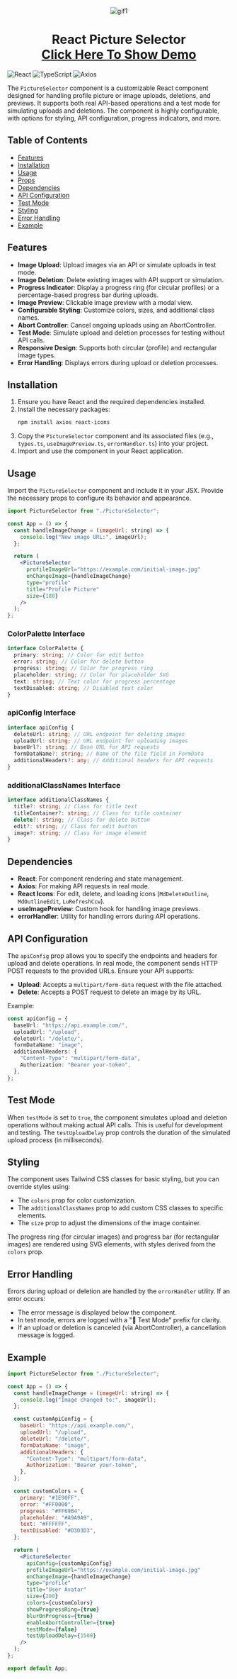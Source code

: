 <p align="center">
  <img 
    src="https://raw.githubusercontent.com/Zephinax/react-picture-selector/refs/heads/dev/public/circle.gif" 
    alt="gif1"
  />
</p>

<h1 align="center">
React Picture Selector
  <br/>
<a href="https://zephinax.github.io/react-picture-selector" target="_blank">Click Here To Show Demo</a>

</h1>

![React](https://img.shields.io/badge/React-18.x-%231DAFBF) ![TypeScript](https://img.shields.io/badge/TypeScript-Included-%23178C6) ![Axios](https://img.shields.io/badge/Axios-1.x-%235A29E4)

The `PictureSelector` component is a customizable React component designed for handling profile picture or image uploads, deletions, and previews. It supports both real API-based operations and a test mode for simulating uploads and deletions. The component is highly configurable, with options for styling, API configuration, progress indicators, and more.

## Table of Contents

- [Features](#features)
- [Installation](#installation)
- [Usage](#usage)
- [Props](#props)
- [Dependencies](#dependencies)
- [API Configuration](#api-configuration)
- [Test Mode](#test-mode)
- [Styling](#styling)
- [Error Handling](#error-handling)
- [Example](#example)

## Features

- **Image Upload**: Upload images via an API or simulate uploads in test mode.
- **Image Deletion**: Delete existing images with API support or simulation.
- **Progress Indicator**: Display a progress ring (for circular profiles) or a percentage-based progress bar during uploads.
- **Image Preview**: Clickable image preview with a modal view.
- **Configurable Styling**: Customize colors, sizes, and additional class names.
- **Abort Controller**: Cancel ongoing uploads using an AbortController.
- **Test Mode**: Simulate upload and deletion processes for testing without API calls.
- **Responsive Design**: Supports both circular (profile) and rectangular image types.
- **Error Handling**: Displays errors during upload or deletion processes.

## Installation

1. Ensure you have React and the required dependencies installed.
2. Install the necessary packages:
   ```bash
   npm install axios react-icons
   ```
3. Copy the `PictureSelector` component and its associated files (e.g., `types.ts`, `useImagePreview.ts`, `errorHandler.ts`) into your project.
4. Import and use the component in your React application.

## Usage

Import the `PictureSelector` component and include it in your JSX. Provide the necessary props to configure its behavior and appearance.

```jsx
import PictureSelector from "./PictureSelector";

const App = () => {
  const handleImageChange = (imageUrl: string) => {
    console.log("New image URL:", imageUrl);
  };

  return (
    <PictureSelector
      profileImageUrl="https://example.com/initial-image.jpg"
      onChangeImage={handleImageChange}
      type="profile"
      title="Profile Picture"
      size={180}
    />
  );
};
```

### ColorPalette Interface

```typescript
interface ColorPalette {
  primary: string; // Color for edit button
  error: string; // Color for delete button
  progress: string; // Color for progress ring
  placeholder: string; // Color for placeholder SVG
  text: string; // Text color for progress percentage
  textDisabled: string; // Disabled text color
}
```

### apiConfig Interface

```typescript
interface apiConfig {
  deleteUrl: string; // URL endpoint for deleting images
  uploadUrl: string; // URL endpoint for uploading images
  baseUrl?: string; // Base URL for API requests
  formDataName?: string; // Name of the file field in FormData
  additionalHeaders?: any; // Additional headers for API requests
}
```

### additionalClassNames Interface

```typescript
interface additionalClassNames {
  title?: string; // Class for title text
  titleContainer?: string; // Class for title container
  delete?: string; // Class for delete button
  edit?: string; // Class for edit button
  image?: string; // Class for image element
}
```

## Dependencies

- **React**: For component rendering and state management.
- **Axios**: For making API requests in real mode.
- **React Icons**: For edit, delete, and loading icons (`MdDeleteOutline`, `MdOutlineEdit`, `LuRefreshCcw`).
- **useImagePreview**: Custom hook for handling image previews.
- **errorHandler**: Utility for handling errors during API operations.

## API Configuration

The `apiConfig` prop allows you to specify the endpoints and headers for upload and delete operations. In real mode, the component sends HTTP POST requests to the provided URLs. Ensure your API supports:

- **Upload**: Accepts a `multipart/form-data` request with the file attached.
- **Delete**: Accepts a POST request to delete an image by its URL.

Example:

```typescript
const apiConfig = {
  baseUrl: "https://api.example.com/",
  uploadUrl: "/upload",
  deleteUrl: "/delete/",
  formDataName: "image",
  additionalHeaders: {
    "Content-Type": "multipart/form-data",
    Authorization: "Bearer your-token",
  },
};
```

## Test Mode

When `testMode` is set to `true`, the component simulates upload and deletion operations without making actual API calls. This is useful for development and testing. The `testUploadDelay` prop controls the duration of the simulated upload process (in milliseconds).

## Styling

The component uses Tailwind CSS classes for basic styling, but you can override styles using:

- The `colors` prop for color customization.
- The `additionalClassNames` prop to add custom CSS classes to specific elements.
- The `size` prop to adjust the dimensions of the image container.

The progress ring (for circular images) and progress bar (for rectangular images) are rendered using SVG elements, with styles derived from the `colors` prop.

## Error Handling

Errors during upload or deletion are handled by the `errorHandler` utility. If an error occurs:

- The error message is displayed below the component.
- In test mode, errors are logged with a "🧪 Test Mode" prefix for clarity.
- If an upload or deletion is canceled (via AbortController), a cancellation message is logged.

## Example

```jsx
import PictureSelector from "./PictureSelector";

const App = () => {
  const handleImageChange = (imageUrl: string) => {
    console.log("Image changed to:", imageUrl);
  };

  const customApiConfig = {
    baseUrl: "https://api.example.com/",
    uploadUrl: "/upload",
    deleteUrl: "/delete/",
    formDataName: "image",
    additionalHeaders: {
      "Content-Type": "multipart/form-data",
      Authorization: "Bearer your-token",
    },
  };

  const customColors = {
    primary: "#1E90FF",
    error: "#FF0000",
    progress: "#FF69B4",
    placeholder: "#A9A9A9",
    text: "#FFFFFF",
    textDisabled: "#D3D3D3",
  };

  return (
    <PictureSelector
      apiConfig={customApiConfig}
      profileImageUrl="https://example.com/initial-image.jpg"
      onChangeImage={handleImageChange}
      type="profile"
      title="User Avatar"
      size={200}
      colors={customColors}
      showProgressRing={true}
      blurOnProgress={true}
      enableAbortController={true}
      testMode={false}
      testUploadDelay={1500}
    />
  );
};

export default App;
```
